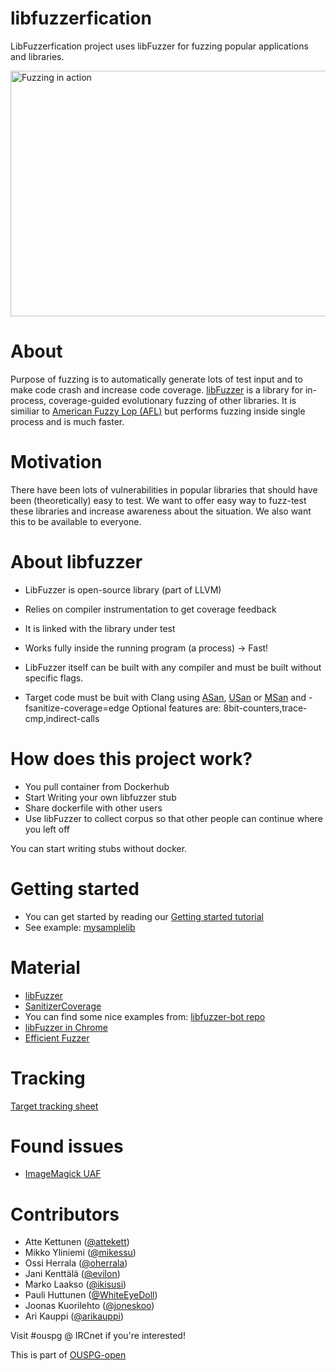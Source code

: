 # libfuzzerfication
LibFuzzerfication project uses libFuzzer for fuzzing popular applications and libraries.

<img src="https://raw.githubusercontent.com/ouspg/libfuzzerfication/master/doc/pictures/fuzzing-lua.gif" width="716" height="393" alt="Fuzzing in action">

# About
Purpose of fuzzing is to automatically generate lots of test input and to make code crash and increase code coverage. [libFuzzer](http://llvm.org/docs/LibFuzzer.html) is a library for in-process, coverage-guided evolutionary fuzzing of other libraries. It is similiar to [American Fuzzy Lop (AFL)](http://lcamtuf.coredump.cx/afl/) but performs fuzzing inside single process and is much faster.

# Motivation
There have been lots of vulnerabilities in popular libraries that should have been (theoretically) easy to test. We want to offer easy way to fuzz-test these libraries and increase awareness about the situation. We also want this to be available to everyone.

# About libfuzzer
* LibFuzzer is open-source library (part of LLVM)
* Relies on compiler instrumentation to get coverage feedback
* It is linked with the library under test
* Works fully inside the running program (a process) -> Fast!

* LibFuzzer itself can be built with any compiler and must be built without specific flags.
* Target code must be buit with Clang using [ASan](http://clang.llvm.org/docs/AddressSanitizer.html), [USan](http://clang.llvm.org/docs/UndefinedBehaviorSanitizer.html) or [MSan](http://clang.llvm.org/docs/MemorySanitizer.html) and -fsanitize-coverage=edge
Optional features are: 8bit-counters,trace-cmp,indirect-calls

# How does this project work?
* You pull container from Dockerhub
* Start Writing your own libfuzzer stub
* Share dockerfile with other users
* Use libFuzzer to collect corpus so that other people can continue where you left off

You can start writing stubs without docker.

# Getting started
* You can get started by reading our [Getting started tutorial](https://github.com/ouspg/libfuzzerfication/blob/master/GETTING-STARTED.md)
* See example: [mysamplelib](https://github.com/ouspg/libfuzzerfication/tree/master/stubs/mysamplelib)

# Material
* [libFuzzer](http://llvm.org/docs/LibFuzzer.html)
* [SanitizerCoverage](http://clang.llvm.org/docs/SanitizerCoverage.html)
* You can find some nice examples from: [libfuzzer-bot repo](https://github.com/google/libfuzzer-bot)
* [libFuzzer in Chrome](https://chromium.googlesource.com/chromium/src/+/master/testing/libfuzzer/README.md)
* [Efficient Fuzzer](https://chromium.googlesource.com/chromium/src/+/master/testing/libfuzzer/efficient_fuzzer.md)

# Tracking
[Target tracking sheet](https://docs.google.com/spreadsheets/d/1oj0L44gKTn3wlrJk6b554b9o8H0r1bVfb6LJrw62BEE/pubhtml)

# Found issues
* [ImageMagick UAF](http://www.imagemagick.org/discourse-server/viewtopic.php?f=3&t=30245&sid=22eadb3cf9cce8ed28ba1aa8914f945d)

# Contributors

* Atte Kettunen ([@attekett](https://github.com/attekett))
* Mikko Yliniemi ([@mikessu](https://github.com/mikessu))
* Ossi Herrala ([@oherrala](https://github.com/oherrala))
* Jani Kenttälä ([@evilon](https://github.com/evilon))
* Marko Laakso ([@ikisusi](https://github.com/ikisusi))
* Pauli Huttunen ([@WhiteEyeDoll](https://github.com/WhiteEyeDoll))
* Joonas Kuorilehto ([@joneskoo](https://github.com/joneskoo))
* Ari Kauppi ([@arikauppi](https://github.com/arikauppi))

Visit #ouspg @ IRCnet if you're interested!

This is part of [OUSPG-open](https://github.com/ouspg/ouspg-open)
